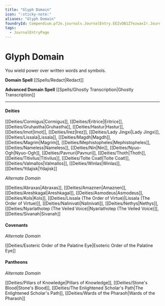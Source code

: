 ```yaml
---
title: "Glyph Domain"
icon: ":sticky-note:"
aliases: "Glyph Domain"
foundryId: Compendium.pf2e.journals.JournalEntry.EEZvDB1Z7ezwaxIr.JournalEntryPage.9g1dNytABTpmmGkG
tags:
  - JournalEntryPage
---
```


# Glyph Domain
You wield power over written words and symbols.

**Domain Spell** [[Spells/Redact|Redact]]

**Advanced Domain Spell** [[Spells/Ghostly Transcription|Ghostly Transcription]]

* * *

#### **Deities**

[[Deities/Cormigus|Cormigus]], [[Deities/Eritrice|Eritrice]], [[Deities/Gruhastha|Gruhastha]], [[Deities/Hastur|Hastur]], [[Deities/Imot|Imot]], [[Deities/Irez|Irez]], [[Deities/Lady Jingxi|Lady Jingxi]], [[Deities/Lissala|Lissala]], [[Deities/Magdh|Magdh]], [[Deities/Magrim|Magrim]], [[Deities/Mephistopheles|Mephistopheles]], [[Deities/Nameless|Nameless]], [[Deities/Nin|Nin]], [[Deities/Nyuo-Ogh|Nyuo-Ogh]], [[Deities/Pavnuri|Pavnuri]], [[Deities/Thoth|Thoth]], [[Deities/Titivilus|Titivilus]], [[Deities/Tolte Coatl|Tolte Coatl]], [[Deities/Valmallos|Valmallos]], [[Deities/Winlas|Winlas]], [[Deities/Ydajisk|Ydajisk]]

_Alternate Domain_

[[Deities/Abraxas|Abraxas]], [[Deities/Amaznen|Amaznen]], [[Deities/Areshkagal|Areshkagal]], [[Deities/Asmodeus|Asmodeus]], [[Deities/Kols|Kols]], [[Deities/Lissala (The Order of Virtue)|Lissala (The Order of Virtue)]], [[Deities/Nalinivati|Nalinivati]], [[Deities/Nethys|Nethys]], [[Deities/Nyarlathotep (The Veiled Voice)|Nyarlathotep (The Veiled Voice)]], [[Deities/Sivanah|Sivanah]]

#### **Covenants**

_Alternate Domain_

[[Deities/Esoteric Order of the Palatine Eye|Esoteric Order of the Palatine Eye]]

#### **Pantheons**

_Alternate Domain_

[[Deities/Pillars of Knowledge|Pillars of Knowledge]], [[Deities/Stone's Blood|Stone's Blood]], [[Deities/The Enlightened Scholar's Path|The Enlightened Scholar's Path]], [[Deities/Wards of the Pharaoh|Wards of the Pharaoh]]